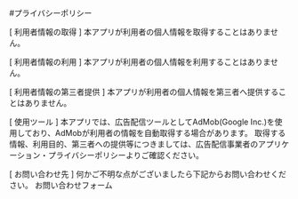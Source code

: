 #プライバシーポリシー

[ 利用者情報の取得 ]
本アプリが利用者の個人情報を取得することはありません。


[ 利用者情報の利用 ]
本アプリが利用者の個人情報を利用することはありません。


[ 利用者情報の第三者提供 ]
本アプリが利用者の個人情報を第三者へ提供することはありません。


[ 使用ツール ]
本アプリでは、広告配信ツールとしてAdMob(Google Inc.)を使用しており、AdMobが利用者の情報を自動取得する場合があります。 取得する情報、利用目的、第三者への提供等につきましては、広告配信事業者のアプリケーション・プライバシーポリシーよりご確認ください。


[ お問い合わせ先 ]
何かご不明な点がございましたら下記からお問い合わせください。
お問い合わせフォーム
